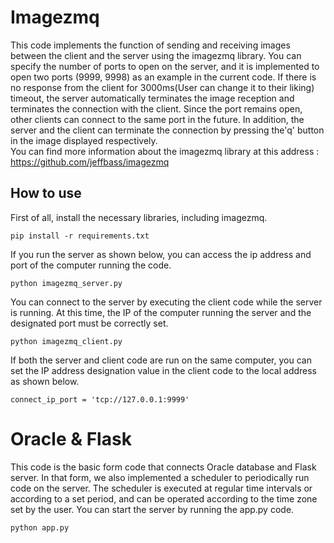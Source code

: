 # Imagezmq
This code implements the function of sending and receiving images between the client and the server using the imagezmq library. 
You can specify the number of ports to open on the server, and it is implemented to open two ports (9999, 9998) as an example in the current code. 
If there is no response from the client for 3000ms(User can change it to their liking) timeout, 
the server automatically terminates the image reception and terminates the connection with the client.
Since the port remains open, other clients can connect to the same port in the future.
In addition, the server and the client can terminate the connection by pressing the'q' button in the image displayed respectively.    
You can find more information about the imagezmq library at this address : https://github.com/jeffbass/imagezmq

  
How to use
---------------------------------------------------
First of all, install the necessary libraries, including imagezmq.  
  
    pip install -r requirements.txt  
    
If you run the server as shown below, you can access the ip address and port of the computer running the code.

    python imagezmq_server.py   
    
You can connect to the server by executing the client code while the server is running. 
At this time, the IP of the computer running the server and the designated port must be correctly set.  

    python imagezmq_client.py  
    
If both the server and client code are run on the same computer, you can set the IP address designation value in the client code to the local address as shown below. 

    connect_ip_port = 'tcp://127.0.0.1:9999'  

# Oracle & Flask
This code is the basic form code that connects Oracle database and Flask server. In that form, we also implemented a scheduler to periodically run code on the server. The scheduler is executed at regular time intervals or according to a set period, and can be operated according to the time zone set by the user. You can start the server by running the app.py code.

    python app.py
